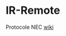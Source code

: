 # IR-Remote

Protocole NEC [wiki](https://civade.com/post/2021/05/02/IR-remote-1/4-%3A-Comprendre-et-analyser-les-signaux-d-une-t%C3%A9l%C3%A9commande-infrarouge) 


